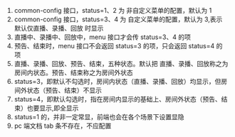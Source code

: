 1. common-config 接口，status=1、2 为 非自定义菜单的配置，默认为 1
2. common-config 接口，status=3、4 为 自定义菜单的配置，默认为 3,表示默认仅直播、录播、回放 时显示
3. 直播中、录播中、回放中，menu 接口才会传 status=3、4 的项
4. 预告、结束时，menu 接口不会返回 status=3 的项，只会返回 status=4 的项
5. 直播、录播、回放、预告、结束，五种状态。默认把 直播、录播、回放称之为 房间内状态。预告、结束称之为房间外状态
6. status=3，即默认不勾选时，房间内状态（直播、录播、回放）均显示，但房间外状态（预告、结束）不显示
7. status=4，即默认勾选时，指在房间内显示的基础上、房间外状态（预告、结束）也要显示,即全显示
8. status=1 的，并非一定常显，前端也会在各个场景下设置显隐
9. pc 端文档 tab 条不存在，不应配置
